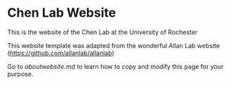 # Chen Lab Website

This is the website of the Chen Lab at the University of Rochester

This website template was adapted from the wonderful Allan Lab website (https://github.com/allanlab/allanlab)

Go to *aboutwebsite.md*  to learn how to copy and modify this page for your purpose. 



